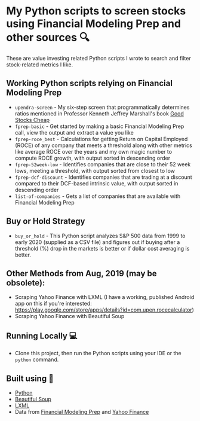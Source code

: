 # My Python scripts to screen stocks using Financial Modeling Prep and other sources 🔍

These are value investing related Python scripts I wrote to search and filter stock-related metrics I like.

## Working Python scripts relying on Financial Modeling Prep 

- `upendra-screen` - My six-step screen that programmatically determines ratios mentioned in Professor Kenneth Jeffrey Marshall's book [Good Stocks Cheap](https://www.amazon.com/Good-Stocks-Cheap-Confidence-Outperformance/dp/125983607X)
- `fprep-basic` - Get started by making a basic Financial Modeling Prep call, view the output and extract a value you like
- `fprep-roce_best` - Calculations for getting Return on Capital Employed (ROCE) of any company that meets a threshold along with other metrics like average ROCE over the years and my own magic number to compute ROCE growth, with output sorted in descending order
- `fprep-52week-low` - Identifies companies that are close to their 52 week lows, meeting a threshold, with output sorted from closest to low
- `fprep-dcf-discount` - Identifies companies that are trading at a discount compared to their DCF-based intrinsic value, with output sorted in descending order
- `list-of-companies` - Gets a list of companies that are available with Financial Modeling Prep

## Buy or Hold Strategy

- `buy_or_hold` - This Python script analyzes S&P 500 data from 1999 to early 2020 (supplied as a CSV file) and figures out if buying after a threshold (%) drop in the markets is better or if dollar cost averaging is better.

## Other Methods from Aug, 2019 (may be obsolete):

- Scraping Yahoo Finance with LXML (I have a working, published Android app on this if you're interested: https://play.google.com/store/apps/details?id=com.upen.rocecalculator)
- Scraping Yahoo Finance with Beautiful Soup

## Running Locally 💻

- Clone this project, then run the Python scripts using your IDE or the `python` command.

## Built using 🧰

- [Python](https://python.org/)
- [Beautiful Soup](https://www.crummy.com/software/BeautifulSoup/bs4/doc/)
- [LXML](https://lxml.de)
- Data from [Financial Modeling Prep](https://financialmodelingprep.com) and [Yahoo Finance](https://finance.yahoo.com)
